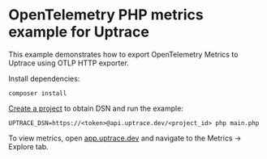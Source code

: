 # OpenTelemetry PHP metrics example for Uptrace

This example demonstrates how to export OpenTelemetry Metrics to Uptrace using OTLP HTTP exporter.

Install dependencies:

```shell
composer install
```

[Create a project](https://uptrace.dev/get/get-started.html) to obtain DSN and run the example:

```shell
UPTRACE_DSN=https://<token>@api.uptrace.dev/<project_id> php main.php
```

To view metrics, open [app.uptrace.dev](https://app.uptrace.dev/) and navigate to the Metrics ->
Explore tab.
